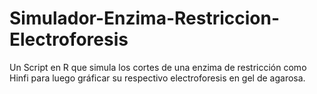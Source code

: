 # Simulador-Enzima-Restriccion-Electroforesis
Un Script en R que simula los cortes de una enzima de restricción como Hinfi para luego gráficar su respectivo electroforesis en gel de agarosa.
